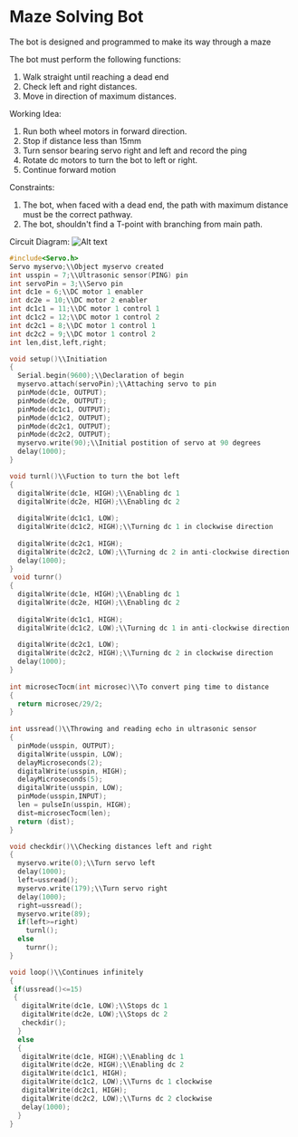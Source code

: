 # Maze Solving Bot
The bot is designed and programmed to make its way through a maze

The bot must perform the following functions:
1) Walk straight until reaching a dead end
2) Check left and right distances.
3) Move in direction of maximum distances.

Working Idea:
1) Run both wheel motors in forward direction.
2) Stop if distance less than 15mm
3) Turn sensor bearing servo right and left and record the ping
4) Rotate dc motors to turn the bot to left or right.
5) Continue forward motion

Constraints:
1) The bot, when faced with a dead end, the path with maximum distance must be the correct pathway.
2) The bot, shouldn't find a T-point with branching from main path.

Circuit Diagram:
![Alt text](/CryoScythe/arduino_projects/Circuit_Representation.png?raw=true "Bot - circuit diagram")

```C
#include<Servo.h>
Servo myservo;\\Object myservo created
int usspin = 7;\\Ultrasonic sensor(PING) pin
int servoPin = 3;\\Servo pin
int dc1e = 6;\\DC motor 1 enabler
int dc2e = 10;\\DC motor 2 enabler
int dc1c1 = 11;\\DC motor 1 control 1
int dc1c2 = 12;\\DC motor 1 control 2
int dc2c1 = 8;\\DC motor 1 control 1
int dc2c2 = 9;\\DC motor 1 control 2
int len,dist,left,right;

void setup()\\Initiation
{
  Serial.begin(9600);\\Declaration of begin
  myservo.attach(servoPin);\\Attaching servo to pin
  pinMode(dc1e, OUTPUT);
  pinMode(dc2e, OUTPUT);
  pinMode(dc1c1, OUTPUT);
  pinMode(dc1c2, OUTPUT);
  pinMode(dc2c1, OUTPUT);
  pinMode(dc2c2, OUTPUT);
  myservo.write(90);\\Initial postition of servo at 90 degrees
  delay(1000);
}

void turnl()\\Fuction to turn the bot left
{
  digitalWrite(dc1e, HIGH);\\Enabling dc 1
  digitalWrite(dc2e, HIGH);\\Enabling dc 2
  
  digitalWrite(dc1c1, LOW);
  digitalWrite(dc1c2, HIGH);\\Turning dc 1 in clockwise direction
  
  digitalWrite(dc2c1, HIGH);
  digitalWrite(dc2c2, LOW);\\Turning dc 2 in anti-clockwise direction
  delay(1000);
}
 void turnr()
{
  digitalWrite(dc1e, HIGH);\\Enabling dc 1
  digitalWrite(dc2e, HIGH);\\Enabling dc 2
  
  digitalWrite(dc1c1, HIGH);
  digitalWrite(dc1c2, LOW);\\Turning dc 1 in anti-clockwise direction
    
  digitalWrite(dc2c1, LOW);
  digitalWrite(dc2c2, HIGH);\\Turning dc 2 in clockwise direction
  delay(1000);
}
  
int microsecTocm(int microsec)\\To convert ping time to distance
{
  return microsec/29/2;
}
  
int ussread()\\Throwing and reading echo in ultrasonic sensor 
{
  pinMode(usspin, OUTPUT);
  digitalWrite(usspin, LOW);
  delayMicroseconds(2);
  digitalWrite(usspin, HIGH);
  delayMicroseconds(5);
  digitalWrite(usspin, LOW);
  pinMode(usspin,INPUT);
  len = pulseIn(usspin, HIGH);
  dist=microsecTocm(len);
  return (dist);
}

void checkdir()\\Checking distances left and right
{
  myservo.write(0);\\Turn servo left
  delay(1000);
  left=ussread();
  myservo.write(179);\\Turn servo right
  delay(1000);
  right=ussread();
  myservo.write(89);
  if(left>=right)
    turnl();
  else
    turnr();
}

void loop()\\Continues infinitely
{
 if(ussread()<=15)
 {
   digitalWrite(dc1e, LOW);\\Stops dc 1
   digitalWrite(dc2e, LOW);\\Stops dc 2
   checkdir();
  }
  else
  {
   digitalWrite(dc1e, HIGH);\\Enabling dc 1
   digitalWrite(dc2e, HIGH);\\Enabling dc 2
   digitalWrite(dc1c1, HIGH);
   digitalWrite(dc1c2, LOW);\\Turns dc 1 clockwise
   digitalWrite(dc2c1, HIGH);
   digitalWrite(dc2c2, LOW);\\Turns dc 2 clockwise
   delay(1000);
  }
}
```
